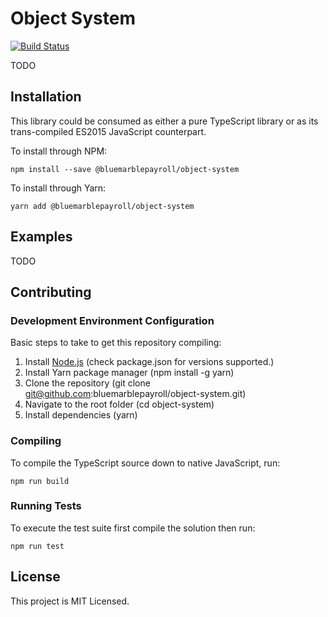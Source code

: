 # Object System

[![Build Status](https://travis-ci.org/bluemarblepayroll/object-system.svg?branch=master)](https://travis-ci.org/bluemarblepayroll/object-system)

TODO

## Installation

This library could be consumed as either a pure TypeScript library or as its trans-compiled ES2015 JavaScript counterpart.

To install through NPM:

````
npm install --save @bluemarblepayroll/object-system
````

To install through Yarn:

````
yarn add @bluemarblepayroll/object-system
````

## Examples

TODO

## Contributing

### Development Environment Configuration

Basic steps to take to get this repository compiling:

1. Install [Node.js](https://nodejs.org) (check package.json for versions supported.)
2. Install Yarn package manager (npm install -g yarn)
3. Clone the repository (git clone git@github.com:bluemarblepayroll/object-system.git)
4. Navigate to the root folder (cd object-system)
5. Install dependencies (yarn)

### Compiling

To compile the TypeScript source down to native JavaScript, run:

````
npm run build
````

### Running Tests

To execute the test suite first compile the solution then run:

````
npm run test
````

## License

This project is MIT Licensed.
